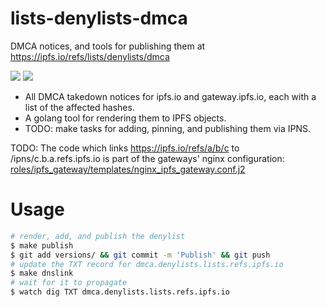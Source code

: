 # lists-denylists-dmca

DMCA notices, and tools for publishing them
at https://ipfs.io/refs/lists/denylists/dmca

[![](https://img.shields.io/badge/project-IPFS-blue.svg?style=flat-square)](http://ipfs.io/) [![](https://img.shields.io/badge/freenode-%23ipfs-blue.svg?style=flat-square)](http://webchat.freenode.net/?channels=%23ipfs)

- All DMCA takedown notices for ipfs.io and gateway.ipfs.io,
  each with a list of the affected hashes.
- A golang tool for rendering them to IPFS objects.
- TODO: make tasks for adding, pinning, and publishing them via IPNS.

TODO: The code which links https://ipfs.io/refs/a/b/c to /ipns/c.b.a.refs.ipfs.io
is part of the gateways' nginx configuration:
[roles/ipfs_gateway/templates/nginx_ipfs_gateway.conf.j2](https://github.com/ipfs/infrastructure/blob/master/solarnet/roles/ipfs_gateway/templates/nginx_ipfs_gateway.conf.j2)

# Usage

```sh
# render, add, and publish the denylist
$ make publish
$ git add versions/ && git commit -m 'Publish' && git push
# update the TXT record for dmca.denylists.lists.refs.ipfs.io
$ make dnslink
# wait for it to propagate
$ watch dig TXT dmca.denylists.lists.refs.ipfs.io
```
